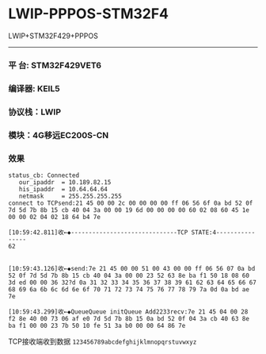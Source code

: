 <!--
 * @FileName: 
 * @Description: 
 * @Version: 
 * @Author: lzc
 * @Date: 2020-09-10 10:50:39
 * @LastEditors: lzc
 * @LastEditTime: 2020-09-10 11:02:46
-->
# LWIP-PPPOS-STM32F4
LWIP+STM32F429+PPPOS
***
### 平  台: STM32F429VET6
### 编译器: KEIL5
### 协议栈：LWIP
### 模块：4G移远EC200S-CN
### 效果
>
```
status_cb: Connected
   our_ipaddr  = 10.189.82.15
   his_ipaddr  = 10.64.64.64
   netmask     = 255.255.255.255
connect to TCPsend:21 45 00 00 2c 00 00 00 00 ff 06 56 6f 0a bd 52 0f 7d 5d 7b 8b 15 cb 40 04 3a 00 00 19 6d 00 00 00 00 60 02 08 60 45 1e 00 00 02 04 02 18 64 b4 7e 
```
```
[10:59:42.811]收←◆------------------------------TCP STATE:4----------------
62


[10:59:43.126]收←◆send:7e 21 45 00 00 51 00 43 00 00 ff 06 56 07 0a bd 52 0f 7d 5d 7b 8b 15 cb 40 04 3a 00 00 23 52 63 8e ba f1 50 18 08 60 3d ed 00 00 36 32?d 0a 31 32 33 34 35 36 37 38 39 61 62 63 64 65 66 67 68 69 6a 6b 6c 6d 6e 6f 70 71 72 73 74 75 76 77 78 79 7a 0d 0a bd ae 7e 

[10:59:43.299]收←◆QueueQueue initQueue Add2233recv:7e 21 45 04 00 28 f2 8e 40 00 73 06 af e0 7d 5d 7b 8b 15 0a bd 52 0f 04 3a cb 40 63 8e ba f1 00 00 23 7b 50 10 fe 51 3a b0 00 00 64 86 7e 
```

TCP接收端收到数据 `123456789abcdefghijklmnopqrstuvwxyz`